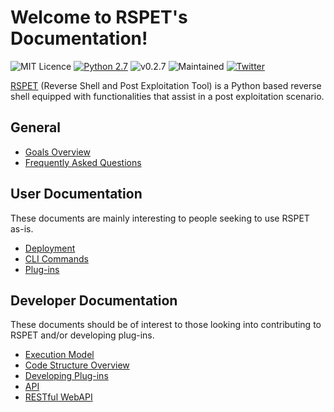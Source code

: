 # Welcome to RSPET's Documentation!

![MIT Licence](https://img.shields.io/badge/Licence-MIT_Licence-red.svg?style=plastic)
[![Python 2.7](https://img.shields.io/badge/Python-2.7-yellow.svg?style=plastic)](https://www.python.org/)
![v0.2.7](https://img.shields.io/badge/Release-v0.2.7-orange.svg?style=plastic)
![Maintained](https://img.shields.io/badge/Maintained-Yes-green.svg?style=plastic)
[![Twitter](https://img.shields.io/badge/Twitter-@TheRSPET-blue.svg?style=plastic)](https://twitter.com/theRSPET)

[RSPET](https://github.com/panagiks/RSPET) (Reverse Shell and Post Exploitation Tool) is a Python based reverse shell
equipped with functionalities that assist in a post exploitation scenario.

## General

* [Goals Overview](/goals)
* [Frequently Asked Questions](/faq)

## User Documentation

These documents are mainly interesting to people seeking to use RSPET as-is.

* [Deployment](/deploy)
* [CLI Commands](/cli)
* [Plug-ins](/plug_ins)

## Developer Documentation

These documents should be of interest to those looking into contributing to
RSPET and/or developing plug-ins.

* [Execution Model](/execution_model)
* [Code Structure Overview](/code_structure)
* [Developing Plug-ins](/dev)
* [API](/api)
* [RESTful WebAPI](/REST_API)
